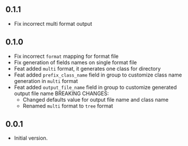 ## 0.1.1
- Fix incorrect multi format output

## 0.1.0
- Fix incorrect `format` mapping for format file
- Fix generation of fields names on single format file
- Feat added `multi` format, it generates one class for directory
- Feat added `prefix_class_name` field in group to customize class name generation in `multi` format
- Feat added `output_file_name` field in group to customize generated output file name
BREAKING CHANGES:
    - Changed defaults value for output file name and class name
    - Renamed `multi` format to `tree` format

## 0.0.1

- Initial version.
